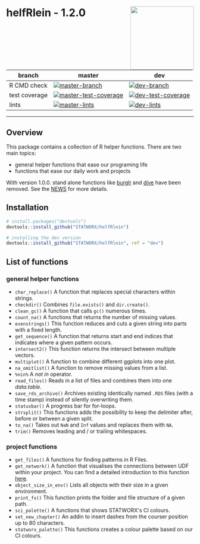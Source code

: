 # helfRlein - 1.2.0 <img src="img/helfRlein.png" width=170 align="right" />

| branch        | master | dev  |
| ------------- | ------ | ---- |
| R CMD check   | [![master-branch](https://github.com/STATWORX/helfRlein/actions/workflows/r-cmd-check-fix.yml/badge.svg?branch=dev)](https://github.com/STATWORX/helfRlein/actions/workflows/r-cmd-check-fix.yml) | [![dev-branch](https://github.com/STATWORX/helfRlein/actions/workflows/dev-check.yml/badge.svg?branch=dev)](https://github.com/STATWORX/helfRlein/actions/workflows/dev-check.yml) |
| test coverage | [![master-test-coverage](https://img.shields.io/codecov/c/github/STATWORX/helfRlein/master.svg)](https://codecov.io/gh/STATWORX/helfRlein/branch/master) | [![dev-test-coverage](https://img.shields.io/codecov/c/github/STATWORX/helfRlein/dev.svg)](https://codecov.io/gh/STATWORX/helfRlein/branch/dev) |
| lints         | [![master-lints](https://github.com/STATWORX/helfRlein/workflows/lints/badge.svg?branch=master)](https://github.com/STATWORX/helfRlein/actions?query=workflow%3Alints+branch%3Amaster) | [![dev-lints](https://github.com/STATWORX/helfRlein/workflows/lints/badge.svg?branch=dev)](https://github.com/STATWORX/helfRlein/actions?query=workflow%3Alints+branch%3Adev) |

----

## Overview

This package contains a collection of R helper functions. There are two main topics:

- general helper functions that ease our programing life
- functions that ease our daily work and projects

With version 1.0.0. stand alone functions like [burglr](https://www.statworx.com/de/blog/burglr-stealing-code-from-the-web/) and [dive](http://www.statworx.com/de/blog/dive-the-debugging-function-you-deserve/) have been removed. See the [NEWS](NEWS.md) for more details.


## Installation

``` r
# install.packages("devtools")
devtools::install_github("STATWORX/helfRlein")

# installing the dev version
devtools::install_github("STATWORX/helfRlein", ref = "dev")

```



## List of functions


### general helper functions

- `char_replace()`
  A function that replaces special characters within strings.
- `checkdir()`
  Combines `file.exists()` and `dir.create()`.
- `clean_gc()`
  A function that calls `gc()` numerous times.
- `count_na()`
  A functions that returns the number of missing values.
- `evenstrings()`
  This function reduces and cuts a given string into parts with a fixed length.
- `get_sequence()`
  A function that returns start and end indices that indicates where a given pattern occurs.
- `intersect2()`
  This function returns the intersect between multiple vectors.
- `multiplot()`
  A function to combine different ggplots into one plot.
- `na_omitlist()`
  A function to remove missing values from a list.
- `%nin%`
  A *not in* operator.
- `read_files()`
  Reads in a list of files and combines them into one *data.table*.
- `save_rds_archive()`
  Archives existing identically named `.RDS` files (with a time stamp) instead of silently overwriting them.
- `statusbar()`
  A progress bar for for-loops.
- `strsplit()`
  This functions adds the possibility to keep the delimiter after, before or between a given split.
- `to_na()`
  Takes out `NaN` and `Inf` values and replaces them with `NA`.
- `trim()`
  Removes leading and / or trailing whitespaces.

### project functions

- `get_files()`
  A functions for finding patterns in R Files.
- `get_network()` 
  A function that visualises the connections between UDF within your project. You can find a detailed introduction to this function [here](https://github.com/STATWORX/blog/tree/master/flowchart).
- `object_size_in_env()`
  Lists all objects with their size in a given environment.
- `print_fs()`
  This function prints the folder and file structure of a given path.
- `sci_palette()`
  A functions that shows STATWORX's CI colours. 
- `set_new_chapter()`
  An addin to insert dashes from the courser position up to 80 characters.
- `statworx_palette()`
  This functions creates a colour palette based on our CI colours.

